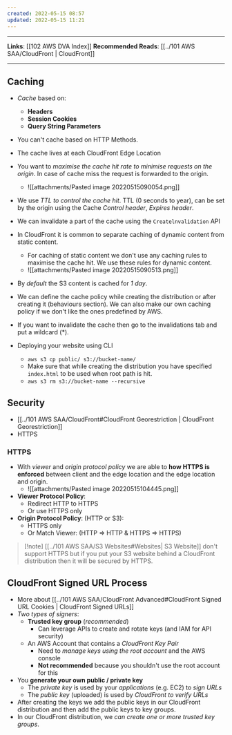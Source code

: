 ```yaml
---
created: 2022-05-15 08:57
updated: 2022-05-15 11:21
---
```

---
**Links**: [[102 AWS DVA Index]]
**Recommended Reads**: [[../101 AWS SAA/CloudFront | CloudFront]]

---
## Caching
- *Cache* based on:
	- **Headers**
	- **Session Cookies**
	- **Query String Parameters**

- You can't cache based on HTTP Methods.
- The cache lives at each CloudFront Edge Location
- You want to *maximise the cache hit rate to minimise requests on the origin*. In case of cache miss the request is forwarded to the origin.
	- ![[attachments/Pasted image 20220515090054.png]]

- We use *TTL to control the cache hit*. TTL (0 seconds to year), can be set by the origin using the Cache *Control header*, *Expires header*.
- We can invalidate a part of the cache using the `Createlnvalidation` API
- In CloudFront it is common to separate caching of dynamic content from static content. 
	- For caching of static content we don't use any caching rules to maximise the cache hit. We use these rules for dynamic content.
	- ![[attachments/Pasted image 20220515090513.png]]

- By *default* the S3 content is cached for *1 day*. 
- We can define the cache policy while creating the distribution or after creating it (behaviours section). We can also make our own caching policy if we don't like the ones predefined by AWS.
- If you want to invalidate the cache then go to the invalidations tab and put a wildcard (\*).
- Deploying your website using CLI
	- `aws s3 cp public/ s3://bucket-name/`
	- Make sure that while creating the distribution you have specified `index.html` to be used when root path is hit.
	- `aws s3 rm s3://bucket-name --recursive`

## Security
-  [[../101 AWS SAA/CloudFront#CloudFront Georestriction | CloudFront Georestriction]]
- HTTPS

### HTTPS
- With *viewer* and *origin protocol policy* we are able to **how HTTPS is enforced** between client and the edge location and the edge location and origin.
	- ![[attachments/Pasted image 20220515104445.png]]
- **Viewer Protocol Policy**:
	- Redirect HTTP to HTTPS
	- Or use HTTPS only
- **Origin Protocol Policy**: (HTTP or S3):
	- HTTPS only
	- Or Match Viewer: (HTTP => HTTP & HTTPS => HTTPS)

> [!note] [[../101 AWS SAA/S3 Websites#Websites| S3 Website]] don't support HTTPS but if you put your S3 website behind a CloudFront distribution then it will be secured by HTTPS.

## CloudFront Signed URL Process
- More about [[../101 AWS SAA/CloudFront Advanced#CloudFront Signed URL Cookies | CloudFront Signed URLs]]
- *Two types of signers*:
	- **Trusted key group** (*recommended*)
		- Can leverage APIs to create and rotate keys (and IAM for API security)
	- An AWS Account that contains a *CloudFront Key Pair*
		- Need to *manage keys using the root account* and the AWS console
		- **Not recommended** because you shouldn't use the root account for this
- You **generate your own public / private key** 
	- The *private key* is used by your *applications* (e.g. EC2) to *sign URLs*
	- The *public key* (uploaded) is used by *CloudFront to verify URLs* 
- After creating the keys we add the public keys in our CloudFront distribution and then add the public keys to key groups.
- In our CloudFront distribution, we *can create one or more trusted key groups*.